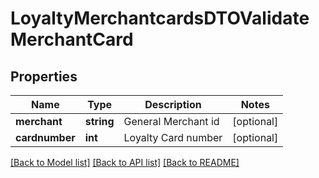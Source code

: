 # LoyaltyMerchantcardsDTOValidateMerchantCard

## Properties
Name | Type | Description | Notes
------------ | ------------- | ------------- | -------------
**merchant** | **string** | General Merchant id | [optional] 
**cardnumber** | **int** | Loyalty Card number | [optional] 

[[Back to Model list]](../README.md#documentation-for-models) [[Back to API list]](../README.md#documentation-for-api-endpoints) [[Back to README]](../README.md)


